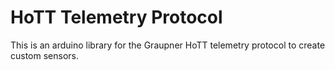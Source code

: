 # HoTT Telemetry Protocol 

This is an arduino library for the Graupner HoTT telemetry protocol to create custom sensors.